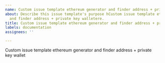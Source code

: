 ```yaml
---
name: Custom issue template ethereum generator and finder address + private key wallet
about: Describe this issue template's purpose hCustom issue template ethereum generator
  and finder address + private key walletere.
title: Custom issue template ethereum generator and finder address + private key wallet
labels: documentation
assignees: ''

---
```


Custom issue template ethereum generator and finder address + private key wallet
